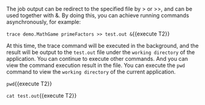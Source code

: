 The job output can be redirect to the specified file by > or >>, and can be used together with &. By doing this, you can achieve running commands asynchronously, for example:

`trace demo.MathGame primeFactors >> test.out &`{{execute T2}}

At this time, the trace command will be executed in the background, and the result will be output to the `test.out` file under the `working directory` of the application. You can continue to execute other commands. And you can view the command execution result in the file. You can execute the `pwd` command to view the `working directory` of the current application.

`pwd`{{execute T2}}

`cat test.out`{{execute T2}}
